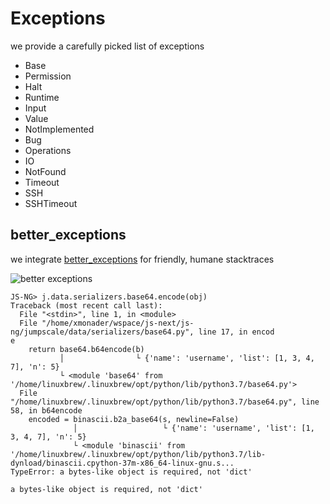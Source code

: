 # Exceptions
we provide a carefully picked list of exceptions


- Base
- Permission
- Halt
- Runtime
- Input
- Value
- NotImplemented
- Bug
- Operations
- IO
- NotFound
- Timeout
- SSH
- SSHTimeout

## better_exceptions

we integrate [better_exceptions](https://github.com/Qix-/better-exceptions) for friendly, humane stacktraces

![better exceptions](images/betterexceptions.png)

```
JS-NG> j.data.serializers.base64.encode(obj)
Traceback (most recent call last):
  File "<stdin>", line 1, in <module>
  File "/home/xmonader/wspace/js-next/js-ng/jumpscale/data/serializers/base64.py", line 17, in encod
e
    return base64.b64encode(b)
           │                └ {'name': 'username', 'list': [1, 3, 4, 7], 'n': 5}
           └ <module 'base64' from '/home/linuxbrew/.linuxbrew/opt/python/lib/python3.7/base64.py'>
  File "/home/linuxbrew/.linuxbrew/opt/python/lib/python3.7/base64.py", line 58, in b64encode
    encoded = binascii.b2a_base64(s, newline=False)
              │                   └ {'name': 'username', 'list': [1, 3, 4, 7], 'n': 5}
              └ <module 'binascii' from '/home/linuxbrew/.linuxbrew/opt/python/lib/python3.7/lib-dynload/binascii.cpython-37m-x86_64-linux-gnu.s...
TypeError: a bytes-like object is required, not 'dict'

a bytes-like object is required, not 'dict'
```
